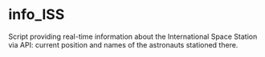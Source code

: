 # info_ISS

Script providing real-time information about the International Space Station via API: current position and names of the astronauts stationed there.

